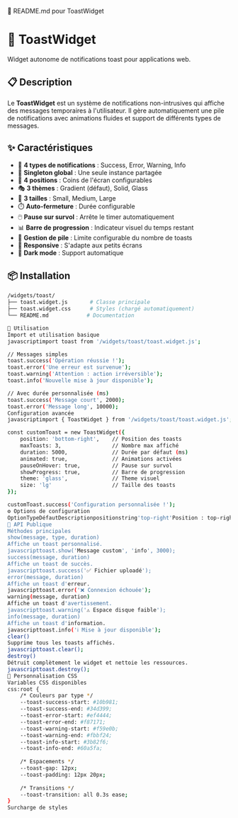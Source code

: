 📄 README.md pour ToastWidget
# 🔔 ToastWidget

Widget autonome de notifications toast pour applications web.

## 📋 Description

Le **ToastWidget** est un système de notifications non-intrusives qui affiche des messages temporaires à l'utilisateur. Il gère automatiquement une pile de notifications avec animations fluides et support de différents types de messages.

## ✨ Caractéristiques

- 🎨 **4 types de notifications** : Success, Error, Warning, Info
- 🎯 **Singleton global** : Une seule instance partagée
- 📍 **4 positions** : Coins de l'écran configurables
- 🎭 **3 thèmes** : Gradient (défaut), Solid, Glass
- 📏 **3 tailles** : Small, Medium, Large
- ⏱️ **Auto-fermeture** : Durée configurable
- 🖱️ **Pause sur survol** : Arrête le timer automatiquement
- 📊 **Barre de progression** : Indicateur visuel du temps restant
- 🔄 **Gestion de pile** : Limite configurable du nombre de toasts
- 📱 **Responsive** : S'adapte aux petits écrans
- 🌙 **Dark mode** : Support automatique

## 📦 Installation

```bash
/widgets/toast/
├── toast.widget.js       # Classe principale
├── toast.widget.css      # Styles (chargé automatiquement)
└── README.md            # Documentation

🚀 Utilisation
Import et utilisation basique
javascriptimport toast from '/widgets/toast/toast.widget.js';

// Messages simples
toast.success('Opération réussie !');
toast.error('Une erreur est survenue');
toast.warning('Attention : action irréversible');
toast.info('Nouvelle mise à jour disponible');

// Avec durée personnalisée (ms)
toast.success('Message court', 2000);
toast.error('Message long', 10000);
Configuration avancée
javascriptimport { ToastWidget } from '/widgets/toast/toast.widget.js';

const customToast = new ToastWidget({
    position: 'bottom-right',    // Position des toasts
    maxToasts: 3,                // Nombre max affiché
    duration: 5000,              // Durée par défaut (ms)
    animated: true,              // Animations activées
    pauseOnHover: true,          // Pause sur survol
    showProgress: true,          // Barre de progression
    theme: 'glass',              // Theme visuel
    size: 'lg'                   // Taille des toasts
});

customToast.success('Configuration personnalisée !');
⚙️ Options de configuration
OptionTypeDéfautDescriptionpositionstring'top-right'Position : top-right, top-left, bottom-right, bottom-leftmaxToastsnumber5Nombre maximum de toasts affichés simultanémentdurationnumber4000Durée d'affichage par défaut en millisecondesanimatedbooleantrueActive/désactive les animationspauseOnHoverbooleantrueMet en pause le timer au survolshowProgressbooleantrueAffiche la barre de progressionthemestring'gradient'Thème visuel : gradient, solid, glasssizestring'md'Taille : sm, md, lg
📖 API Publique
Méthodes principales
show(message, type, duration)
Affiche un toast personnalisé.
javascripttoast.show('Message custom', 'info', 3000);
success(message, duration)
Affiche un toast de succès.
javascripttoast.success('✅ Fichier uploadé');
error(message, duration)
Affiche un toast d'erreur.
javascripttoast.error('❌ Connexion échouée');
warning(message, duration)
Affiche un toast d'avertissement.
javascripttoast.warning('⚠️ Espace disque faible');
info(message, duration)
Affiche un toast d'information.
javascripttoast.info('ℹ️ Mise à jour disponible');
clear()
Supprime tous les toasts affichés.
javascripttoast.clear();
destroy()
Détruit complètement le widget et nettoie les ressources.
javascripttoast.destroy();
🎨 Personnalisation CSS
Variables CSS disponibles
css:root {
    /* Couleurs par type */
    --toast-success-start: #10b981;
    --toast-success-end: #34d399;
    --toast-error-start: #ef4444;
    --toast-error-end: #f87171;
    --toast-warning-start: #f59e0b;
    --toast-warning-end: #fbbf24;
    --toast-info-start: #3b82f6;
    --toast-info-end: #60a5fa;
    
    /* Espacements */
    --toast-gap: 12px;
    --toast-padding: 12px 20px;
    
    /* Transitions */
    --toast-transition: all 0.3s ease;
}
Surcharge de styles
